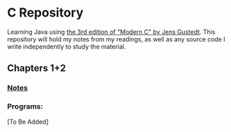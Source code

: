 # C Repository
Learning Java using [the 3rd edition of "Modern C" by Jens Gustedt](https://www.manning.com/books/modern-c-third-edition). This repository will hold my notes from my readings, as well as any source code I write independently to study the material.

## Chapters 1+2
### [Notes](./Notes/Ch01_02.md)

### Programs:
[To Be Added]